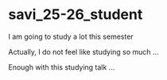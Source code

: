 # savi_25-26_student
I am going to study a lot this semester


Actually, I do not feel like studying so much ...


Enough with this studying talk ...
